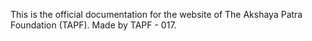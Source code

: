 This is the official documentation for the website of The Akshaya Patra Foundation (TAPF). Made by TAPF - 017.
